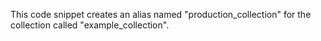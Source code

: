 This code snippet creates an alias named "production_collection" for the collection called "example_collection".